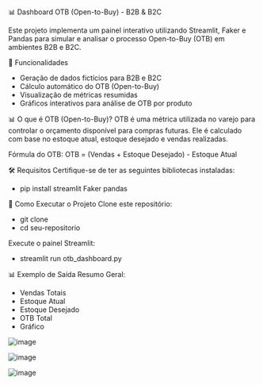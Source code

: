 📊 Dashboard OTB (Open-to-Buy) - B2B & B2C

Este projeto implementa um painel interativo utilizando Streamlit, Faker e Pandas para simular e analisar o processo Open-to-Buy (OTB) em ambientes B2B e B2C.

📌 Funcionalidades
- Geração de dados fictícios para B2B e B2C
- Cálculo automático do OTB (Open-to-Buy)
- Visualização de métricas resumidas
- Gráficos interativos para análise de OTB por produto


📊 O que é OTB (Open-to-Buy)?
OTB é uma métrica utilizada no varejo para controlar o orçamento disponível para compras futuras. Ele é calculado com base no estoque atual, estoque desejado e vendas realizadas.

Fórmula do OTB:
OTB = (Vendas + Estoque Desejado) - Estoque Atual

🛠️ Requisitos
Certifique-se de ter as seguintes bibliotecas instaladas:
- pip install streamlit Faker pandas

  
🚀 Como Executar o Projeto
Clone este repositório:

- git clone 
- cd seu-repositorio

  
Execute o painel Streamlit:
- streamlit run otb_dashboard.py


📊 Exemplo de Saída
Resumo Geral:
- Vendas Totais
- Estoque Atual
- Estoque Desejado
- OTB Total
- Gráfico

![image](https://github.com/user-attachments/assets/5a9150c9-1c13-44a9-9b6a-842170061c24)

![image](https://github.com/user-attachments/assets/0f3b1958-06f9-4816-8d5f-0126aa6f0904)

![image](https://github.com/user-attachments/assets/8b13b101-0e68-4dd6-8dc6-6c76da330b84)


